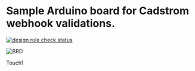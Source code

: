 # Sample Arduino board for Cadstrom webhook validations.

[![design rule check status](https://cadstrom.io/api/v1/user/Jtfinlay/project/Arduino_MEGA2560_Rev3/img/status.svg)](https://cadstrom.io/g/Jtfinlay/Arduino_MEGA2560_Rev3)

![BRD](https://cadstrom.io/api/v1/user/Jtfinlay/project/Arduino_MEGA2560_Rev3/img/file/src%2FMEGA2560_Rev3e.brd.png?ref=refs%252Fheads%252Fmaster)

Touch1

